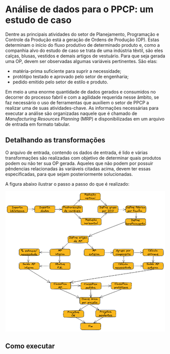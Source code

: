 # Análise de dados para o PPCP: um estudo de caso

Dentre as principais atividades do setor de Planejamento, Programação e Controle da Produção está a geração de Ordens de Produção (OP). Estas determinam o início do fluxo produtivo de determinado produto e, como a companhia alvo do estudo de caso se trata de uma indústria têxtil, são eles calças, blusas, vestidos e demais artigos de vestuário. 
  Para que seja gerada uma OP, devem ser observadas algumas variáveis pertinentes. São elas:
* matéria-prima suficiente para suprir a necessidade;
* protótipo testado e aprovado pelo setor de engenharia;
* pedido emitido pelo setor de estilo e produto.

Em meio a uma enorme quantidade de dados gerados e consumidos no decorrer do processo fabril e com a agilidade requerida nesse âmbito, se faz necessário o uso de ferramentas que auxiliem o setor de PPCP a realizar uma de suas atividades-chave. As informações necessárias para executar a análise são organizadas naquele que é chamado de *Manufacturing Resources Planning* (MRP) e disponibilizadas em um arquivo de entrada em formato tabular. 

## Detalhando as transformações

O arquivo de entrada, contendo os dados de entrada, é lido e várias transformações são realizadas com objetivo de determinar quais produtos podem ou não ter sua OP gerada. Aqueles que não podem por possuir pêndencias relacionadas às variáveis citadas acima, devem ter essas especificadas, para que sejam posteriormente solucionadas. 

A figura abaixo ilustrar o passo a passo do que é realizado:

<center><img width="800" src="images/fluxo-de-dados.png"></center>

## Como executar


